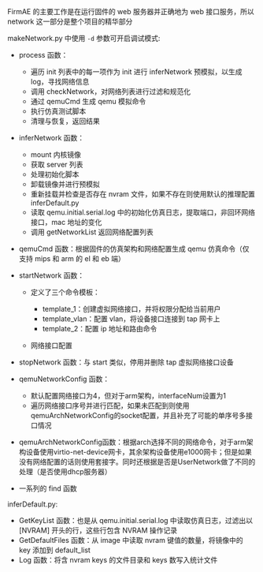 FirmAE 的主要工作是在运行固件的 web 服务器并正确地为 web 接口服务，所以 network 这一部分是整个项目的精华部分



makeNetwork.py 中使用 `-d` 参数可开启调试模式:

* process 函数：
  * 遍历 init 列表中的每一项作为 init 进行 inferNetwork 预模拟，以生成 log，寻找网络信息
  * 调用 checkNetwork，对网络列表进行过滤和规范化
  * 通过 qemuCmd 生成 qemu 模拟命令
  * 执行仿真测试脚本
  * 清理与恢复，返回结果
* inferNetwork 函数：
  * mount 内核镜像
  * 获取 server 列表
  * 处理初始化脚本
  * 卸载镜像并进行预模拟
  * 重新挂载并检查是否存在 nvram 文件，如果不存在则使用默认的推理配置 inferDefault.py
  * 读取 qemu.initial.serial.log 中的初始化仿真日志，提取端口，非回环网络接口，mac 地址的变化
  * 调用 getNetworkList 返回网络配置列表
* qemuCmd 函数：根据固件的仿真架构和网络配置生成 qemu 仿真命令（仅支持 mips 和 arm 的 el 和 eb 端）
* startNetwork 函数：
  * 定义了三个命令模板：
    * template_1：创建虚拟网络接口，并将权限分配给当前用户 
    * template_vlan：配置 vlan，将设备接口连接到 tap 网卡上
    * template_2：配置 ip 地址和路由命令

  * 网络接口配置

* stopNetwork 函数：与 start 类似，停用并删除 tap 虚拟网络接口设备
* qemuNetworkConfig 函数：
  * 默认配置网络接口为4，但对于arm架构，interfaceNum设置为1
  * 遍历网络接口序号并进行匹配，如果未匹配到则使用qemuArchNetworkConfig的socket配置，并且补充了可能的单序号多接口情况

* qemuArchNetworkConfig函数：根据arch选择不同的网络命令，对于arm架构设备使用virtio-net-device网卡，其余架构设备使用e1000网卡；但是如果没有网络配置的话则使用套接字。同时还根据是否是UserNetwork做了不同的处理（是否使用dhcp服务器）
  
* 一系列的 find 函数



inferDefault.py:

* GetKeyList 函数：也是从 qemu.initial.serial.log 中读取仿真日志，过滤出以 [NVRAM] 开头的行，这些行包含 NVRAM 操作记录
* GetDefaultFiles 函数：从 image 中读取 nvram 键值的数量，将镜像中的 key 添加到 default_list
* Log 函数：将含 nvram keys 的文件目录和 keys 数写入统计文件

